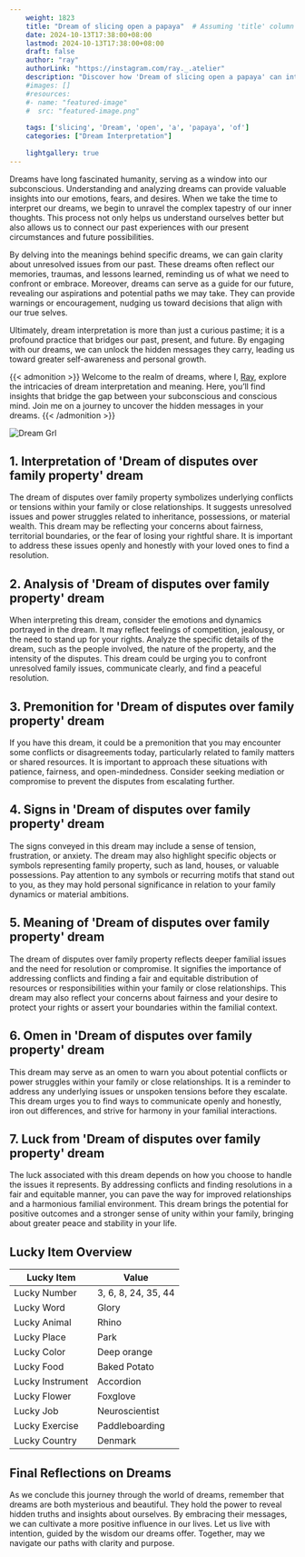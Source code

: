```yaml
---
    weight: 1823
    title: "Dream of slicing open a papaya"  # Assuming 'title' column exists
    date: 2024-10-13T17:38:00+08:00
    lastmod: 2024-10-13T17:38:00+08:00
    draft: false
    author: "ray"
    authorLink: "https://instagram.com/ray._.atelier"
    description: "Discover how 'Dream of slicing open a papaya' can interpret your future and uncover its significant meanings in your life."
    #images: []
    #resources:
    #- name: "featured-image"
    #  src: "featured-image.png"
    
    tags: ['slicing', 'Dream', 'open', 'a', 'papaya', 'of']
    categories: ["Dream Interpretation"]
    
    lightgallery: true
---
```

    
Dreams have long fascinated humanity, serving as a window into our subconscious. Understanding and analyzing dreams can provide valuable insights into our emotions, fears, and desires. When we take the time to interpret our dreams, we begin to unravel the complex tapestry of our inner thoughts. This process not only helps us understand ourselves better but also allows us to connect our past experiences with our present circumstances and future possibilities.

By delving into the meanings behind specific dreams, we can gain clarity about unresolved issues from our past. These dreams often reflect our memories, traumas, and lessons learned, reminding us of what we need to confront or embrace. Moreover, dreams can serve as a guide for our future, revealing our aspirations and potential paths we may take. They can provide warnings or encouragement, nudging us toward decisions that align with our true selves.

Ultimately, dream interpretation is more than just a curious pastime; it is a profound practice that bridges our past, present, and future. By engaging with our dreams, we can unlock the hidden messages they carry, leading us toward greater self-awareness and personal growth.

{{< admonition >}}
Welcome to the realm of dreams, where I, [Ray](https://instagram.com/ray._.atelier), explore the intricacies of dream interpretation and meaning. Here, you’ll find insights that bridge the gap between your subconscious and conscious mind. Join me on a journey to uncover the hidden messages in your dreams.
{{< /admonition >}}

![Dream Grl](https://cdn.pixabay.com/photo/2017/11/02/03/35/gothic-2910057_1280.jpg "Dream Grl")

## 1. Interpretation of 'Dream of disputes over family property' dream
 The dream of disputes over family property symbolizes underlying conflicts or tensions within your family or close relationships. It suggests unresolved issues and power struggles related to inheritance, possessions, or material wealth. This dream may be reflecting your concerns about fairness, territorial boundaries, or the fear of losing your rightful share. It is important to address these issues openly and honestly with your loved ones to find a resolution.

## 2. Analysis of 'Dream of disputes over family property' dream
 When interpreting this dream, consider the emotions and dynamics portrayed in the dream. It may reflect feelings of competition, jealousy, or the need to stand up for your rights. Analyze the specific details of the dream, such as the people involved, the nature of the property, and the intensity of the disputes. This dream could be urging you to confront unresolved family issues, communicate clearly, and find a peaceful resolution.

## 3. Premonition for 'Dream of disputes over family property' dream
 If you have this dream, it could be a premonition that you may encounter some conflicts or disagreements today, particularly related to family matters or shared resources. It is important to approach these situations with patience, fairness, and open-mindedness. Consider seeking mediation or compromise to prevent the disputes from escalating further.

## 4. Signs in 'Dream of disputes over family property' dream
 The signs conveyed in this dream may include a sense of tension, frustration, or anxiety. The dream may also highlight specific objects or symbols representing family property, such as land, houses, or valuable possessions. Pay attention to any symbols or recurring motifs that stand out to you, as they may hold personal significance in relation to your family dynamics or material ambitions.

## 5. Meaning of 'Dream of disputes over family property' dream
 The dream of disputes over family property reflects deeper familial issues and the need for resolution or compromise. It signifies the importance of addressing conflicts and finding a fair and equitable distribution of resources or responsibilities within your family or close relationships. This dream may also reflect your concerns about fairness and your desire to protect your rights or assert your boundaries within the familial context.

## 6. Omen in 'Dream of disputes over family property' dream
 This dream may serve as an omen to warn you about potential conflicts or power struggles within your family or close relationships. It is a reminder to address any underlying issues or unspoken tensions before they escalate. This dream urges you to find ways to communicate openly and honestly, iron out differences, and strive for harmony in your familial interactions.

## 7. Luck from 'Dream of disputes over family property' dream
 The luck associated with this dream depends on how you choose to handle the issues it represents. By addressing conflicts and finding resolutions in a fair and equitable manner, you can pave the way for improved relationships and a harmonious familial environment. This dream brings the potential for positive outcomes and a stronger sense of unity within your family, bringing about greater peace and stability in your life.

## Lucky Item Overview
| Lucky Item          | Value              |
|---------------|--------------------|
| Lucky Number        | 3, 6, 8, 24, 35, 44  |
| Lucky Word          | Glory |
| Lucky Animal        | Rhino |
| Lucky Place         | Park     |
| Lucky Color         | Deep orange     |
| Lucky Food          | Baked Potato      |
| Lucky Instrument    | Accordion |
| Lucky Flower        | Foxglove    |
| Lucky Job           | Neuroscientist       |
| Lucky Exercise      | Paddleboarding  |
| Lucky Country       | Denmark    |


##  Final Reflections on Dreams

As we conclude this journey through the world of dreams, remember that dreams are both mysterious and beautiful. They hold the power to reveal hidden truths and insights about ourselves. By embracing their messages, we can cultivate a more positive influence in our lives. Let us live with intention, guided by the wisdom our dreams offer. Together, may we navigate our paths with clarity and purpose.
